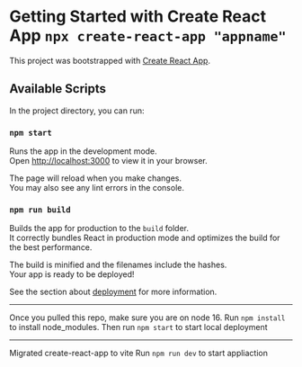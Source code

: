 # Getting Started with Create React App `npx create-react-app "appname"`
This project was bootstrapped with [Create React App](https://github.com/facebook/create-react-app).

## Available Scripts
In the project directory, you can run:

### `npm start`
Runs the app in the development mode.\
Open [http://localhost:3000](http://localhost:3000) to view it in your browser.

The page will reload when you make changes.\
You may also see any lint errors in the console.

### `npm run build`
Builds the app for production to the `build` folder.\
It correctly bundles React in production mode and optimizes the build for the best performance.

The build is minified and the filenames include the hashes.\
Your app is ready to be deployed!

See the section about [deployment](https://facebook.github.io/create-react-app/docs/deployment) for more information.


----------------------------------------------------------------------------------------------------

Once you pulled this repo, make sure you are on node 16.
Run `npm install` to install node_modules.
Then run `npm start` to start local deployment


----------------------------------------------------------------------------------------------------

Migrated create-react-app to vite
Run `npm run dev` to start appliaction
